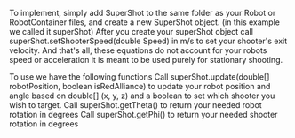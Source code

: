 To implement, simply add SuperShot to the same folder as your Robot or RobotContainer files, and create a new SuperShot object. (in this example we called it superShot)
After you create your superShot object call superShot.setShooterSpeed(double Speed) in m/s to set your shooter's exit velocity. 
And that's all, these equations do not account for your robots speed or acceleration it is meant to be used purely for stationary shooting.

To use we have the following functions
Call superShot.update(double[] robotPosition, boolean isRedAlliance) to update your robot position and angle based on double[] (x, y, z) and a boolean to set which shooter you wish to target.
Call superShot.getTheta() to return your needed robot rotation in degrees
Call superShot.getPhi() to return your needed shooter rotation in degrees
